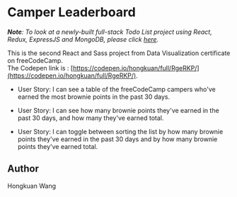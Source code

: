 # Camper Leaderboard

*__Note__: To look at a newly-built full-stack Todo List project using React, Redux, ExpressJS and MongoDB, please click [here](https://github.com/hongkuancn/todo-list).*

This is the second React and Sass project from Data Visualization certificate on freeCodeCamp.<br />
The Codepen link is : [https://codepen.io/hongkuan/full/RgeRKP/](https://codepen.io/hongkuan/full/RgeRKP/).

* User Story: I can see a table of the freeCodeCamp campers who've earned the most brownie points in the past 30 days.

* User Story: I can see how many brownie points they've earned in the past 30 days, and how many they've earned total.

* User Story: I can toggle between sorting the list by how many brownie points they've earned in the past 30 days and by how many brownie points they've earned total.

## Author

Hongkuan Wang
